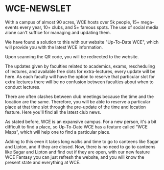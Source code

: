 # WCE-NEWSLET

With a campus of almost 90 acres, WCE hosts over 5k people, 15+ mega-events every year, 10+ clubs, and 5+ famous spots. The use of social media alone can't suffice for managing and updating them.

We have found a solution to this with our website "Up-To-Date WCE", which will provide you with the latest WCE information.

Upon scanning the QR code, you will be redirected to the website.

The updates given by faculties related to academics, exams, rescheduling of lectures, and available free slots for extra-lectures, every update will be here. As each faculty will have the option to reserve that particular slot for extra lectures there will be no confusion between faculties about when to conduct lectures.

There are often clashes between club meetings because the time and the location are the same. Therefore, you will be able to reserve a particular place at that time slot through the pre-update of the time and location feature. Here you'll find all the latest club news.

As stated before, WCE is an expansive campus. For a new person, it's a bit difficult to find a place, so Up-To-Date WCE has a feature called “WCE Maps”, which will help one to find a particular place.

Adding to this even it takes long walks and time to go to canteens like Sagar and Lipton, and if they are closed. Now, there is no need to go to canteens like Sagar and Lipton and find out if they are open, with our new feature WCE Fantasy you can just refresh the website, and you will know the present state and everything at WCE.
